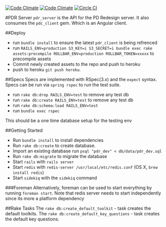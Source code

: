 [![Code Climate](https://codeclimate.com/repos/537fae616956806e630030c0/badges/44ece20df58646f706f7/gpa.png)](https://codeclimate.com/repos/537fae616956806e630030c0/feed)
[![Code Climate](https://codeclimate.com/repos/537fae616956806e630030c0/badges/44ece20df58646f706f7/coverage.png)](https://codeclimate.com/repos/537fae616956806e630030c0/feed)
[![Circle CI](https://circleci.com/gh/MobilityLabs/pdr-server/tree/master.png?circle-token=14a66f787d47b7a42850cbaf6e4fc873b31e4715)](https://circleci.com/gh/MobilityLabs/pdr-server)


#PDR Server
`pdr_server` is the API for the PD Redesign server. It also
consumes the `pdc_client` gem.  Which is an Angular client.

##Deploy
- run `bundle install` to ensure the latest `pdr_client` is being refrenced
- run `RAILS_ENV=production S3_KEY=i S3_SECRET=i bundle exec rake assets:precompile ROLLBAR_ENV=production ROLLBAR_TOKEN=xxxxx` to precompile assets
- Commit newly created assets to the repo and push to heroku
- push to heroku `git push heroku`.

##Specs
Specs are implemented with RSpec(3.x) and the `expect` syntax.
Specs can be run via `spring rspec` to run the test 
suite.
  - run `rake db:drop RAILS_ENV=test` to remove any test db
  - run `rake db:create RAILS_ENV=test` to remove any test db
  - run `rake db:schema:load RAILS_ENV=test`
  - run `bundle exec rspec`

This should be a one time database setup for the testing env

##Getting Started
  - Run `bundle install` to install dependencies
  - Run `rake db:create` to create database.
  - Import an existing database run `psql "pdr_dev" < db/data/pdr_dev.sql`
  - Run `rake db:migrate` to migrate the database
  - Start `rails` with `rails server`
  - Start `redis` with `redis-server /usr/local/etc/redis.conf` (OS X, `brew install redis`)
  - Start `sidekiq` with the `sidekiq` command


###Foreman
Alternatively, foreman can be used to start everything by running `foreman start`.  Note that 
redis server needs to start independently since its more a platform dependency


##Rake Tasks
The `rake db:create_default_toolkit` - task creates the default toolkits.
The `rake db:create_default_key_questions` - task creates the default key questions.
